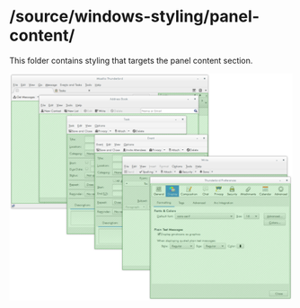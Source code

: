 # /source/windows-styling/panel-content/

This folder contains styling that targets the panel content section.

<img src="../../../doc-data/panel-content.png"/>
